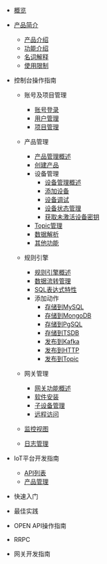 
* [概览](/uiot-stack/README)
* [产品简介](/uiot-stack/产品简介/)
    * [产品介绍](/uiot-stack/产品简介/产品介绍)
    * [功能介绍](/uiot-stack/产品简介/功能介绍)
    * [名词解释](/uiot-stack/产品简介/名词解释)
    * [使用限制](/uiot-stack/产品简介/使用限制)
* 控制台操作指南
  * 账号及项目管理
     * [账号登录](/uiot-stack/控制台操作指南/账号及项目管理/账号登录)
     * [用户管理](/uiot-stack/控制台操作指南/账号及项目管理/用户管理)
     * [项目管理](/uiot-stack/控制台操作指南/账号及项目管理/项目管理)
  * 产品管理
      * [产品管理概述](/uiot-stack/控制台操作指南/产品管理/产品管理概述)
      * [创建产品](/uiot-stack/控制台操作指南/产品管理/创建产品)
      * 设备管理
          * [设备管理概述](/uiot-stack/控制台操作指南/产品管理/设备管理/设备管理概述)
          * [添加设备](/uiot-stack/控制台操作指南/产品管理/设备管理/添加设备)
          * [设备调试](/uiot-stack/控制台操作指南/产品管理/设备管理/设备调试)
          * [设备状态管理](/uiot-stack/控制台操作指南/产品管理/设备管理/设备状态管理)
          * [获取未激活设备密钥](/uiot-stack/控制台操作指南/产品管理/设备管理/获取未激活设备密钥)
      * [Topic管理](/uiot-stack/控制台操作指南/产品管理/Topic管理)
      * [数据解析](/uiot-stack/控制台操作指南/产品管理/数据解析)
      * [其他功能](/uiot-stack/控制台操作指南/产品管理/其他功能)
  * 规则引擎
      * [规则引擎概述](/uiot-stack/控制台操作指南/规则引擎/规则引擎概述)
      * [数据流转管理](/uiot-stack/控制台操作指南/规则引擎/数据流转管理)
      * [SQL表达式特性](/uiot-stack/控制台操作指南/规则引擎/SQL表达式特性)
      * 添加动作
          * [存储到MySQL](/uiot-stack/控制台操作指南/规则引擎/添加动作/存储到MySQL)
          * [存储到MongoDB](/uiot-stack/控制台操作指南/规则引擎/添加动作/存储到MongoDB)
          * [存储到PgSQL](/uiot-stack/控制台操作指南/规则引擎/添加动作/存储到PgSQL)
          * [存储到TSDB](/uiot-stack/控制台操作指南/规则引擎/添加动作/存储到TSDB)
          * [发布到Kafka](/uiot-stack/控制台操作指南/规则引擎/添加动作/发布到Kafka)
          * [发布到HTTP](/uiot-stack/控制台操作指南/规则引擎/添加动作/发布到HTTP)
          * [发布到Topic](/uiot-stack/控制台操作指南/规则引擎/添加动作/发布到Topic)

  * 网关管理
      * [网关功能概述](/uiot-stack/控制台操作指南/网关管理/网关功能概述)
      * [软件安装](/uiot-stack/控制台操作指南/网关管理软件安装)
      * [子设备管理](/uiot-stack/控制台操作指南/网关管理/子设备管理)
      * [远程访问](/uiot-stack/控制台操作指南/网关管理/远程访问)
  * [监控视图](/uiot-stack/控制台操作指南/监控视图)
  * [日志管理](/uiot-stack/控制台操作指南/日志管理)

* IoT平台开发指南

    * [API列表](/uiot-stack/控制台操作指南/API列表)
    * [产品管理](/uiot-stack/控制台操作指南/产品管理)
* 快速入门
* 最佳实践
* OPEN API操作指南
* RRPC
* 网关开发指南
